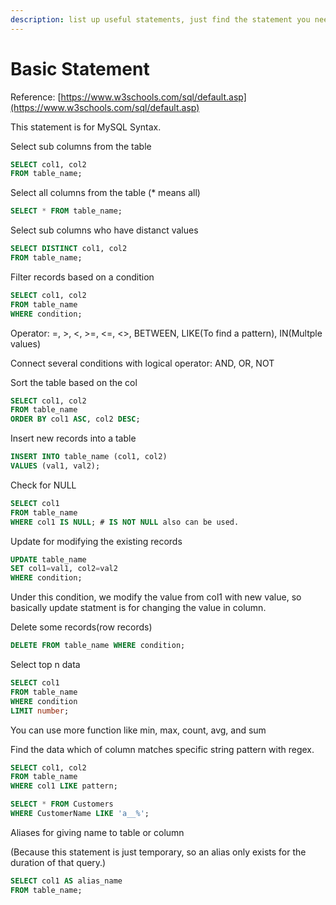 ```yaml
---
description: list up useful statements, just find the statement you need with ctrl+f
---
```


# Basic Statement

Reference: [https://www.w3schools.com/sql/default.asp](https://www.w3schools.com/sql/default.asp)

This statement is for MySQL Syntax.



Select sub columns from the table

```sql
SELECT col1, col2
FROM table_name;
```



Select all columns from the table (\* means all)

```sql
SELECT * FROM table_name;
```



Select sub columns who have distanct values

```sql
SELECT DISTINCT col1, col2
FROM table_name;
```



Filter records based on a condition

```sql
SELECT col1, col2
FROM table_name
WHERE condition;
```

Operator:  =, >, <, >=, <=, <>, BETWEEN, LIKE(To find a pattern), IN(Multple values)

Connect several conditions with logical operator: AND, OR, NOT



Sort the table based on the col

```sql
SELECT col1, col2
FROM table_name
ORDER BY col1 ASC, col2 DESC; 
```



Insert new records into a table

```sql
INSERT INTO table_name (col1, col2)
VALUES (val1, val2);
```



Check for NULL

```sql
SELECT col1
FROM table_name
WHERE col1 IS NULL; # IS NOT NULL also can be used.
```



Update for modifying the existing records

```sql
UPDATE table_name
SET col1=val1, col2=val2
WHERE condition;
```

Under this condition, we modify the value from col1 with new value, so basically update statment is for changing the value in column.



Delete some records(row records)

```sql
DELETE FROM table_name WHERE condition;
```



Select top n data

```sql
SELECT col1
FROM table_name
WHERE condition
LIMIT number;
```

You can use more function like min, max, count, avg, and sum



Find the data which of column matches specific string pattern with regex.

```sql
SELECT col1, col2
FROM table_name
WHERE col1 LIKE pattern;
```

```sql
SELECT * FROM Customers
WHERE CustomerName LIKE 'a__%';
```



Aliases for giving name to table or column

(Because this statement is just temporary, so an alias only exists for the duration of that query.)

```sql
SELECT col1 AS alias_name 
FROM table_name;
```



